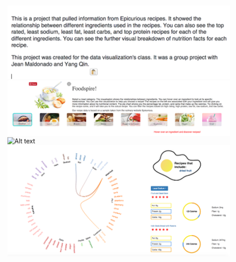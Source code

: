 ![Alt text](/paragraph.png "Optional Title")
![Alt text](/title.png "Optional Title")
![Alt text](/ingredientSelect.png "Optional Title")
![Alt text](/recipeSelection.png "Optional Title")



